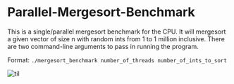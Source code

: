 # Parallel-Mergesort-Benchmark

This is a single/parallel mergesort benchmark for the CPU. It will mergesort a given vector of size n with random ints from 1 to 1 million inclusive. There are two command-line arguments to pass in running the program.

Format:
`./mergesort_benchmark number_of_threads number_of_ints_to_sort`

![til](https://github.com/Axew11/Parallel-Mergesort-Benchmark/blob/master/mergesort_benchmark_demo.gif)
